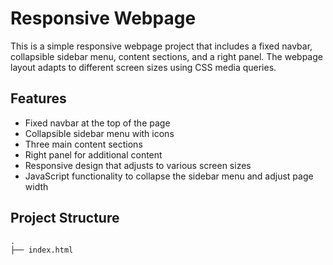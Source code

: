 # Responsive Webpage

This is a simple responsive webpage project that includes a fixed navbar, collapsible sidebar menu, content sections, and a right panel. The webpage layout adapts to different screen sizes using CSS media queries.

## Features

- Fixed navbar at the top of the page
- Collapsible sidebar menu with icons
- Three main content sections
- Right panel for additional content
- Responsive design that adjusts to various screen sizes
- JavaScript functionality to collapse the sidebar menu and adjust page width

## Project Structure

```markdown
.
├── index.html
